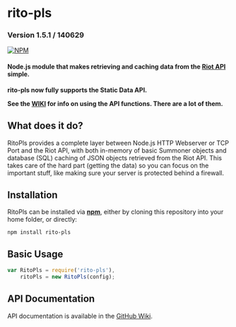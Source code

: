 rito-pls
========

### Version 1.5.1 / 140629

[![NPM](https://nodei.co/npm/rito-pls.png?downloads=true)](https://nodei.co/npm/rito-pls/)

#### Node.js module that makes retrieving and caching data from the [Riot API](https://developer.riotgames.com/) simple.

**rito-pls now fully supports the Static Data API.**

**See the [WIKI](https://github.com/BruceCaldwell/rito-pls/wiki) for info on using the API functions. There are a lot of them.**

## What does it do?

RitoPls provides a complete layer between Node.js HTTP Webserver or TCP Port and the Riot API, with both in-memory of basic Summoner objects and database (SQL) caching of JSON objects retrieved from the Riot API. This takes care of the hard part (getting the data) so you can focus on the important stuff, like making sure your server is protected behind a firewall.

## Installation

RitoPls can be installed via [**npm**](www.npmjs.org), either by cloning this repository into your home folder, or directly:

```
npm install rito-pls
```

## Basic Usage

``` js
var RitoPls = require('rito-pls'),
	ritoPls = new RitoPls(config);
```

## API Documentation

API documentation is available in the [GitHub Wiki](https://github.com/BruceCaldwell/rito-pls/wiki).